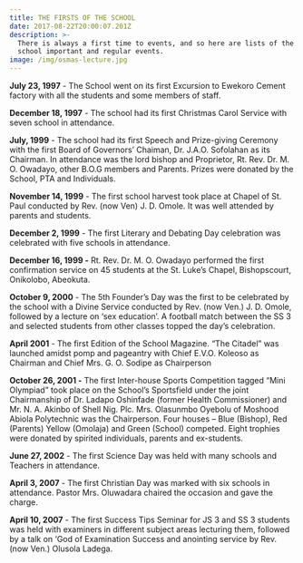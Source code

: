 ```yaml
---
title: THE FIRSTS OF THE SCHOOL
date: 2017-08-22T20:00:07.201Z
description: >-
  There is always a first time to events, and so here are lists of the first
  school important and regular events.
image: /img/osmas-lecture.jpg
---
```

**July 23, 1997**	       -	The School went on its first Excursion to Ewekoro Cement factory with all the students and some members of staff.

**December 18, 1997**   -	The school had its first Christmas Carol Service with seven school in attendance.

**July, 1999**  	        -  The school had its first Speech and Prize-giving Ceremony with the first Board of Governors’ Chaiman, Dr. J.A.O. Sofolahan as its Chairman.  In attendance was the lord bishop and Proprietor, Rt. Rev. Dr. M. O. Owadayo, other B.O.G members and Parents. Prizes were donated by the School, PTA and Individuals.

**November 14, 1999**  -  The first school harvest took place at Chapel of St. Paul conducted by Rev. (now Ven) J. D. Omole.  It was well attended by parents and students.

**December 2, 1999**   -   The first Literary and Debating Day celebration was celebrated with five schools in attendance.

**December 16, 1999  -** 	 Rt. Rev. Dr. M. O. Owadayo performed the first confirmation service on 45 students at the St. Luke’s Chapel, Bishopscourt, Onikolobo, Abeokuta.

**October 9, 2000**	       -  	The 5th Founder’s Day was the first to be celebrated by the school with a Divine Service conducted by Rev. (now Ven.) J. D. Omole, followed by a lecture on ‘sex education’. A football match between the SS 3 and selected students from other classes topped the day’s celebration.

**April 2001**    	      -	The first Edition of the School Magazine. “The Citadel” was launched amidst pomp and pageantry with Chief E.V.O. Koleoso as Chairman and Chief Mrs. G. O. Sodipe as Chairperson

**October 26, 2001    -**  	The first Inter-house Sports Competition tagged “Mini Olympiad” took place on the School’s Sportsfield under the joint Chairmanship of Dr. Ladapo Oshinfade (former Health Commissioner) and Mr. N. A. Akinbo of Shell Nig. Plc. Mrs. Olasunmbo Oyebolu of Moshood Abiola Polytechnic was the Chairperson.  Four houses – Blue (Bishop), Red (Parents) Yellow (Omolaja) and Green (School) competed.  Eight trophies were donated by spirited individuals, parents and ex-students.

**June 27, 2002**       -  The first Science Day was held with many schools and Teachers in attendance.

**April 3, 2007**         -  	The first Christian Day was marked with six schools in attendance.  Pastor Mrs. Oluwadara chaired the occasion and gave the charge.

**April 10, 2007**       - 	The first Success Tips Seminar for JS 3 and SS 3 students was held with examiners in different subject areas lecturing them, followed by a talk on ‘God of Examination Success and anointing service by Rev. (now Ven.) Olusola Ladega.
